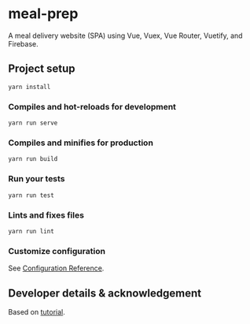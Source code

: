 # meal-prep
A meal delivery website (SPA) using Vue, Vuex, Vue Router, Vuetify, and Firebase.

## Project setup
```
yarn install
```

### Compiles and hot-reloads for development
```
yarn run serve
```

### Compiles and minifies for production
```
yarn run build
```

### Run your tests
```
yarn run test
```

### Lints and fixes files
```
yarn run lint
```

### Customize configuration
See [Configuration Reference](https://cli.vuejs.org/config/).


## Developer details & acknowledgement
Based on [tutorial](https://medium.freecodecamp.org/how-to-build-a-single-page-application-using-vue-js-vuex-vuetify-and-firebase-838b40721a07).
